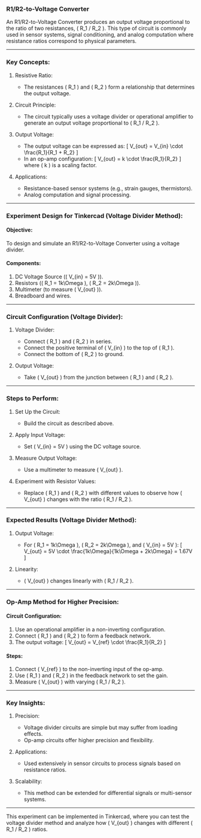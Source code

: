 ### R1/R2-to-Voltage Converter

An R1/R2-to-Voltage Converter produces an output voltage proportional to the ratio of two resistances, \( R_1 / R_2 \). This type of circuit is commonly used in sensor systems, signal conditioning, and analog computation where resistance ratios correspond to physical parameters.

---

### Key Concepts:

1. Resistive Ratio:
   - The resistances \( R_1 \) and \( R_2 \) form a relationship that determines the output voltage.

2. Circuit Principle:
   - The circuit typically uses a voltage divider or operational amplifier to generate an output voltage proportional to \( R_1 / R_2 \).

3. Output Voltage:
   - The output voltage can be expressed as:
     \[
     V_{out} = V_{in} \cdot \frac{R_1}{R_1 + R_2}
     \]
   - In an op-amp configuration:
     \[
     V_{out} = k \cdot \frac{R_1}{R_2}
     \]
     where \( k \) is a scaling factor.

4. Applications:
   - Resistance-based sensor systems (e.g., strain gauges, thermistors).
   - Analog computation and signal processing.

---

### Experiment Design for Tinkercad (Voltage Divider Method):

#### Objective:
To design and simulate an R1/R2-to-Voltage Converter using a voltage divider.

#### Components:
1. DC Voltage Source (\( V_{in} = 5V \)).
2. Resistors (\( R_1 = 1k\Omega \), \( R_2 = 2k\Omega \)).
3. Multimeter (to measure \( V_{out} \)).
4. Breadboard and wires.

---

### Circuit Configuration (Voltage Divider):

1. Voltage Divider:
   - Connect \( R_1 \) and \( R_2 \) in series.
   - Connect the positive terminal of \( V_{in} \) to the top of \( R_1 \).
   - Connect the bottom of \( R_2 \) to ground.

2. Output Voltage:
   - Take \( V_{out} \) from the junction between \( R_1 \) and \( R_2 \).

---

### Steps to Perform:

1. Set Up the Circuit:
   - Build the circuit as described above.

2. Apply Input Voltage:
   - Set \( V_{in} = 5V \) using the DC voltage source.

3. Measure Output Voltage:
   - Use a multimeter to measure \( V_{out} \).

4. Experiment with Resistor Values:
   - Replace \( R_1 \) and \( R_2 \) with different values to observe how \( V_{out} \) changes with the ratio \( R_1 / R_2 \).

---

### Expected Results (Voltage Divider Method):

1. Output Voltage:
   - For \( R_1 = 1k\Omega \), \( R_2 = 2k\Omega \), and \( V_{in} = 5V \):
     \[
     V_{out} = 5V \cdot \frac{1k\Omega}{1k\Omega + 2k\Omega} = 1.67V
     \]

2. Linearity:
   - \( V_{out} \) changes linearly with \( R_1 / R_2 \).

---

### Op-Amp Method for Higher Precision:

#### Circuit Configuration:
1. Use an operational amplifier in a non-inverting configuration.
2. Connect \( R_1 \) and \( R_2 \) to form a feedback network.
3. The output voltage:
   \[
   V_{out} = V_{ref} \cdot \frac{R_1}{R_2}
   \]

#### Steps:
1. Connect \( V_{ref} \) to the non-inverting input of the op-amp.
2. Use \( R_1 \) and \( R_2 \) in the feedback network to set the gain.
3. Measure \( V_{out} \) with varying \( R_1 / R_2 \).

---

### Key Insights:

1. Precision:
   - Voltage divider circuits are simple but may suffer from loading effects.
   - Op-amp circuits offer higher precision and flexibility.

2. Applications:
   - Used extensively in sensor circuits to process signals based on resistance ratios.

3. Scalability:
   - This method can be extended for differential signals or multi-sensor systems.

---

This experiment can be implemented in Tinkercad, where you can test the voltage divider method and analyze how \( V_{out} \) changes with different \( R_1 / R_2 \) ratios.
